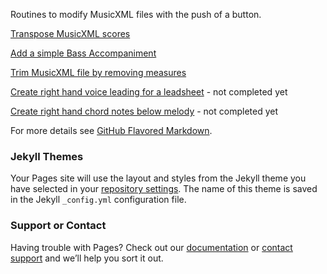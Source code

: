 Routines to modify MusicXML files with the push of a button.

[Transpose MusicXML scores](transpose_mdom.htm)

[Add a simple Bass Accompaniment](add_bass.htm)


[Trim MusicXML file by removing measures](add_bass.htm)

[Create right hand voice leading for a leadsheet](url) - not completed yet

[Create right hand chord notes below melody](url) - not completed yet




For more details see [GitHub Flavored Markdown](https://guides.github.com/features/mastering-markdown/).

### Jekyll Themes

Your Pages site will use the layout and styles from the Jekyll theme you have selected in your [repository settings](https://github.com/AlbertHart/music/settings). The name of this theme is saved in the Jekyll `_config.yml` configuration file.

### Support or Contact

Having trouble with Pages? Check out our [documentation](https://help.github.com/categories/github-pages-basics/) or [contact support](https://github.com/contact) and we’ll help you sort it out.
